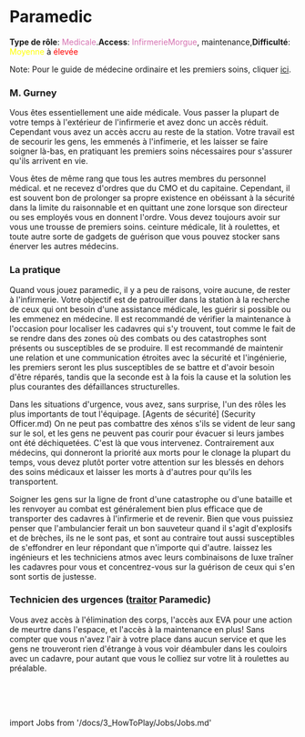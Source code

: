 # Paramedic

**Type de rôle**: <font color="#d673b2">Medicale</font>.**Access**: <font color="#d673b2">Infirmerie</font><font color="#d673b2">Morgue</font>, maintenance,**Difficulté**: <font color="Yellow">Moyenne</font> à <font color="Red">élevée</font>

Note: Pour le guide de médecine ordinaire et les premiers soins, cliquer [ici](Medical-Doctor.md).

### M. Gurney

Vous êtes essentiellement une aide médicale. Vous passer la plupart de votre temps à l'extérieur de l'infirmerie et avez donc un accès réduit. Cependant vous avez un accès accru au reste de la station. Votre travail est de secourir les gens, les emmenés à l'infimerie, et les laisser se faire soigner là-bas, en pratiquant les premiers soins nécessaires pour s'assurer qu'ils arrivent en vie.

Vous êtes de même rang que tous les autres membres du personnel médical. et ne recevez d'ordres que du CMO et du capitaine. Cependant, il est souvent bon de prolonger sa propre existence en obéissant à la sécurité dans la limite du raisonnable et en quittant une zone lorsque son directeur ou ses employés vous en donnent l'ordre. Vous devez toujours avoir sur vous une trousse de premiers soins. ceinture médicale, lit à roulettes, et toute autre sorte de gadgets de guérison que vous pouvez stocker sans énerver les autres médecins.

### La pratique

Quand vous jouez paramedic, il y a peu de raisons, voire aucune, de rester à l'infirmerie. Votre objectif est de patrouiller dans la station à la recherche de ceux qui ont besoin d'une assistance médicale, les guérir si possible ou les emmenez en médecine. Il est recommandé de vérifier la maintenance à l'occasion pour localiser les cadavres qui s'y trouvent, tout comme le fait de se rendre dans des zones où des combats ou des catastrophes sont présents ou susceptibles de se produire. Il est recommandé de maintenir une relation et une communication étroites avec la sécurité et l'ingénierie, les premiers seront les plus susceptibles de se battre et d'avoir besoin d'être réparés, tandis que la seconde est à la fois la cause et la solution les plus courantes des défaillances structurelles.

Dans les situations d'urgence, vous avez, sans surprise, l'un des rôles les plus importants de tout l'équipage. [Agents de sécurité] (Security Officer.md) On ne peut pas combattre des xénos s'ils se vident de leur sang sur le sol, et les gens ne peuvent pas courir pour évacuer si leurs jambes ont été déchiquetées. C'est là que vous intervenez. Contrairement aux médecins, qui donneront la priorité aux morts pour le clonage la plupart du temps, vous devez plutôt porter votre attention sur les blessés en dehors des soins médicaux et laisser les morts à d'autres pour qu'ils les transportent.

Soigner les gens sur la ligne de front d'une catastrophe ou d'une bataille et les renvoyer au combat est généralement bien plus efficace que de transporter des cadavres à l'infirmerie et de revenir. Bien que vous puissiez penser que l'ambulancier ferait un bon sauveteur quand il s'agit d'explosifs et de brèches, ils ne le sont pas, et sont au contraire tout aussi susceptibles de s'effondrer en leur répondant que n'importe qui d'autre. laissez les ingénieurs et les techniciens atmos avec leurs combinaisons de luxe traîner les cadavres pour vous et concentrez-vous sur la guérison de ceux qui s'en sont sortis de justesse.

### Technicien des urgences ([traitor](traitor.md) Paramedic)

Vous avez accès à l'élimination des corps, l'accès aux EVA pour une action de meurtre dans l'espace, et l'accès à la maintenance en plus! Sans compter que vous n'avez l'air à votre place dans aucun service et que les gens ne trouveront rien d'étrange à vous voir déambuler dans les couloirs avec un cadavre, pour autant que vous le colliez sur votre lit à roulettes au préalable.

  <br/>
<br/>
<br/>

import Jobs from '/docs/3_HowToPlay/Jobs/Jobs.md'

<Jobs />
